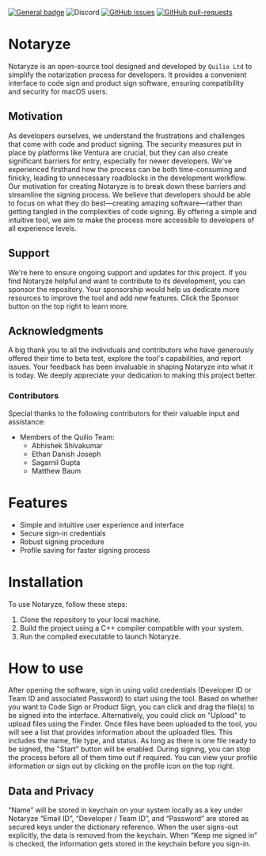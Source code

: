 [![General badge](https://img.shields.io/badge/Instagram-E4405F?style=for-the-badge&logo=instagram&logoColor=white)](https://www.instagram.com/quilio.dev/)
![Discord](https://img.shields.io/discord/1133624079262421032)
[![GitHub issues](https://img.shields.io/github/issues/Quilio-Software/Notaryze)](https://github.com/Quilio-Software/Notaryze/issues/)
[![GitHub pull-requests](https://img.shields.io/github/issues/Quilio-Software/Notaryze)](https://github.com/Quilio-Software/Notaryze/pulls/)
# **Notaryze**
Notaryze is an open-source tool designed and developed by `Quilio Ltd` to simplify the notarization process for developers. It provides a convenient interface to code sign and product sign software, ensuring compatibility and security for macOS users.
## **Motivation**
As developers ourselves, we understand the frustrations and challenges that come with code and product signing. The security measures put in place by platforms like Ventura are crucial, but they can also create significant barriers for entry, especially for newer developers. We've experienced firsthand how the process can be both time-consuming and finicky, leading to unnecessary roadblocks in the development workflow.
Our motivation for creating Notaryze is to break down these barriers and streamline the signing process. We believe that developers should be able to focus on what they do best—creating amazing software—rather than getting tangled in the complexities of code signing. By offering a simple and intuitive tool, we aim to make the process more accessible to developers of all experience levels.
## **Support**
We're here to ensure ongoing support and updates for this project. If you find Notaryze helpful and want to contribute to its development, you can sponsor the repository. Your sponsorship would help us dedicate more resources to improve the tool and add new features. Click the Sponsor button on the top right to learn more.
## **Acknowledgments**
A big thank you to all the individuals and contributors who have generously offered their time to beta test, explore the tool's capabilities, and report issues. Your feedback has been invaluable in shaping Notaryze into what it is today. We deeply appreciate your dedication to making this project better.
### **Contributors**
Special thanks to the following contributors for their valuable input and assistance:
- Members of the Quilio Team:
    - Abhishek Shivakumar
    - Ethan Danish Joseph
    - Sagarnil Gupta
    - Matthew Baum
# Features
- Simple and intuitive user experience and interface
- Secure sign-in credentials
- Robust signing procedure
- Profile saving for faster signing process
# **Installation**
To use Notaryze, follow these steps:
1. Clone the repository to your local machine.
2. Build the project using a C++ compiler compatible with your system.
3. Run the compiled executable to launch Notaryze.
# How to use
After opening the software, sign in using valid credentials (Developer ID or Team ID and associated Password) to start using the tool. Based on whether you want to Code Sign or Product Sign, you can click and drag the file(s) to be signed into the interface. Alternatively, you could click on "Upload" to upload files using the Finder.
Once files have been uploaded to the tool, you will see a list that provides information about the uploaded files. This includes the name, file type, and status. As long as there is one file ready to be signed, the "Start" button will be enabled. During signing, you can stop the process before all of them time out if required.
You can view your profile information or sign out by clicking on the profile icon on the top right.
## Data and Privacy
“Name” will be stored in keychain on your system locally as a key under Notaryze
“Email ID”, “Developer / Team ID”, and “Password” are stored as secured keys under the dictionary reference.
When the user signs-out explicitly, the data is removed from the keychain.
When “Keep me signed in” is checked, the information gets stored in the keychain before you sign-in.
